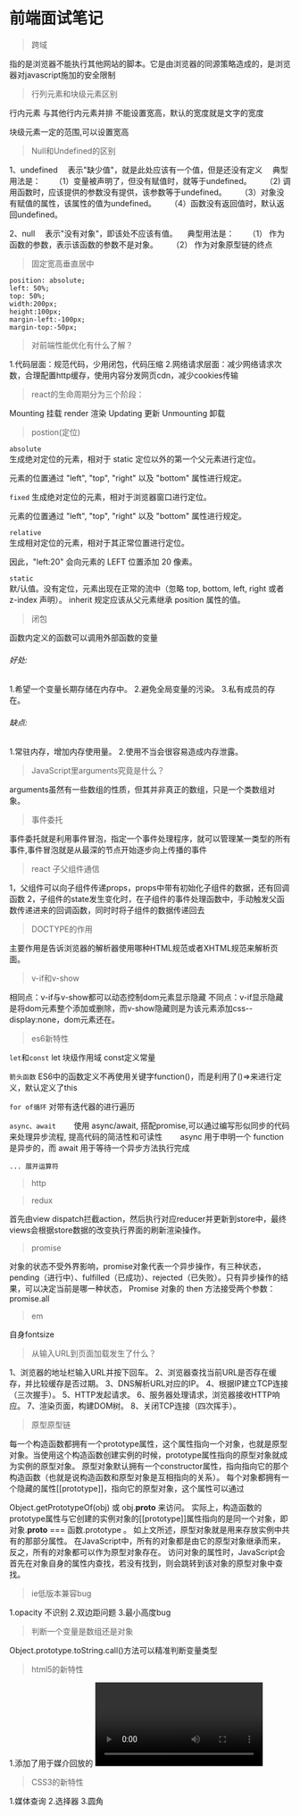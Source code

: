 # 前端面试笔记
> 跨域

 指的是浏览器不能执行其他网站的脚本。它是由浏览器的同源策略造成的，是浏览器对javascript施加的安全限制
 
> 行列元素和块级元素区别

行内元素
与其他行内元素并排
不能设置宽高，默认的宽度就是文字的宽度

块级元素一定的范围,可以设置宽高

>Null和Undefined的区别


1、undefined
　表示"缺少值"，就是此处应该有一个值，但是还没有定义
　典型用法是：
　　（1）变量被声明了，但没有赋值时，就等于undefined。
　　（2) 调用函数时，应该提供的参数没有提供，该参数等于undefined。
　　（3）对象没有赋值的属性，该属性的值为undefined。
　　（4）函数没有返回值时，默认返回undefined。

2、null
　表示"没有对象"，即该处不应该有值。
　典型用法是：
　　（1） 作为函数的参数，表示该函数的参数不是对象。
　　（2） 作为对象原型链的终点


> 固定宽高垂直居中

```
position: absolute;
left: 50%;
top: 50%;
width:200px;
height:100px;
margin-left:-100px;
margin-top:-50px;
```
>对前端性能优化有什么了解？

1.代码层面：规范代码，少用闭包，代码压缩
2.网络请求层面：减少网络请求次数，合理配置http缓存，使用内容分发网页cdn，减少cookies传输



> react的生命周期分为三个阶段：

Mounting 挂载
render 渲染
Updating 更新
Unmounting 卸载

> postion(定位)

`absolute`	
生成绝对定位的元素，相对于 static 定位以外的第一个父元素进行定位。

元素的位置通过 "left", "top", "right" 以及 "bottom" 属性进行规定。

`fixed`
生成绝对定位的元素，相对于浏览器窗口进行定位。

元素的位置通过 "left", "top", "right" 以及 "bottom" 属性进行规定。

`relative`	
生成相对定位的元素，相对于其正常位置进行定位。

因此，"left:20" 会向元素的 LEFT 位置添加 20 像素。

`static`	
默/认值。没有定位，元素出现在正常的流中（忽略 top, bottom, left, right 或者 z-index 声明）。
inherit	规定应该从父元素继承 position 属性的值。
>闭包

 函数内定义的函数可以调用外部函数的变量
 ###### 好处:
 1.希望一个变量长期存储在内存中。
 2.避免全局变量的污染。
 3.私有成员的存在。
  ###### 缺点:
 1.常驻内存，增加内存使用量。
 2.使用不当会很容易造成内存泄露。
>JavaScript里arguments究竟是什么？

arguments虽然有一些数组的性质，但其并非真正的数组，只是一个类数组对象。

>事件委托

事件委托就是利用事件冒泡，指定一个事件处理程序，就可以管理某一类型的所有事件,事件冒泡就是从最深的节点开始逐步向上传播的事件

>react 子父组件通信

1，父组件可以向子组件传递props，props中带有初始化子组件的数据，还有回调函数
2，子组件的state发生变化时，在子组件的事件处理函数中，手动触发父函数传递进来的回调函数，同时时将子组件的数据传递回去


>DOCTYPE的作用

主要作用是告诉浏览器的解析器使用哪种HTML规范或者XHTML规范来解析页面。

>v-if和v-show 

相同点：v-if与v-show都可以动态控制dom元素显示隐藏
不同点：v-if显示隐藏是将dom元素整个添加或删除，而v-show隐藏则是为该元素添加css--display:none，dom元素还在。

>es6新特性

`let`和`const`
let 块级作用域 const定义常量

`箭头函数`
ES6中的函数定义不再使用关键字function()，而是利用了()=>来进行定义，默认定义了this

`for of循环`
对带有迭代器的进行遍历

`async、await`
　　使用 async/await, 搭配promise,可以通过编写形似同步的代码来处理异步流程, 提高代码的简洁性和可读性
　　async 用于申明一个 function 是异步的，而 await 用于等待一个异步方法执行完成

`... 展开运算符`

>http

>redux

首先由view dispatch拦截action，然后执行对应reducer并更新到store中，最终views会根据store数据的改变执行界面的刷新渲染操作。

>promise
   
对象的状态不受外界影响，promise对象代表一个异步操作，有三种状态，pending（进行中）、fulfilled（已成功）、rejected（已失败）。只有异步操作的结果，可以决定当前是哪一种状态，
Promise 对象的 then 方法接受两个参数：
promise.all

>em

 自身fontsize

>从输入URL到页面加载发生了什么？

1、浏览器的地址栏输入URL并按下回车。
2、浏览器查找当前URL是否存在缓存，并比较缓存是否过期。
3、DNS解析URL对应的IP。
4、根据IP建立TCP连接（三次握手）。
5、HTTP发起请求。
6、服务器处理请求，浏览器接收HTTP响应。
7、渲染页面，构建DOM树。
8、关闭TCP连接（四次挥手）。

>原型原型链

   每一个构造函数都拥有一个prototype属性，这个属性指向一个对象，也就是原型对象。当使用这个构造函数创建实例的时候，prototype属性指向的原型对象就成为实例的原型对象。
原型对象默认拥有一个constructor属性，指向指向它的那个构造函数（也就是说构造函数和原型对象是互相指向的关系）。
每个对象都拥有一个隐藏的属性[[prototype]]，指向它的原型对象，这个属性可以通过

Object.getPrototypeOf(obj) 或 obj.__proto__ 来访问。
实际上，构造函数的prototype属性与它创建的实例对象的[[prototype]]属性指向的是同一个对象，即 对象.__proto__ === 函数.prototype 。
如上文所述，原型对象就是用来存放实例中共有的那部分属性。
在JavaScript中，所有的对象都是由它的原型对象继承而来，反之，所有的对象都可以作为原型对象存在。
访问对象的属性时，JavaScript会首先在对象自身的属性内查找，若没有找到，则会跳转到该对象的原型对象中查找。

> ie低版本兼容bug
   
   1.opacity 不识别
   2.双边距问题
   3.最小高度bug

> 判断一个变量是数组还是对象

Object.prototype.toString.call()方法可以精准判断变量类型

>html5的新特性

1.添加了用于媒介回放的 <video>，<audio> 元素
2.添加了语义标签譬如 header、footer、nav 等等元素 

>CSS3的新特性

1.媒体查询
2.选择器
3.圆角

